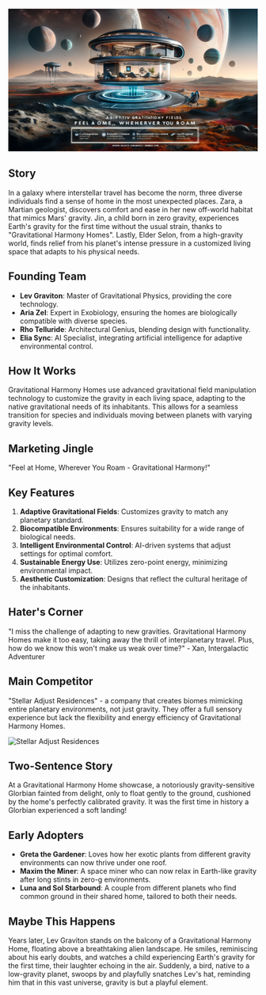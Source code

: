 ![Gravitational Harmony Homes](../assets/14.png)

## Story

In a galaxy where interstellar travel has become the norm, three diverse individuals find a sense of home in the most unexpected places. Zara, a Martian geologist, discovers comfort and ease in her new off-world habitat that mimics Mars' gravity. Jin, a child born in zero gravity, experiences Earth's gravity for the first time without the usual strain, thanks to "Gravitational Harmony Homes". Lastly, Elder Selon, from a high-gravity world, finds relief from his planet's intense pressure in a customized living space that adapts to his physical needs.

## Founding Team

- **Lev Graviton**: Master of Gravitational Physics, providing the core technology.
- **Aria Zel**: Expert in Exobiology, ensuring the homes are biologically compatible with diverse species.
- **Rho Telluride**: Architectural Genius, blending design with functionality.
- **Elia Sync**: AI Specialist, integrating artificial intelligence for adaptive environmental control.

## How It Works

Gravitational Harmony Homes use advanced gravitational field manipulation technology to customize the gravity in each living space, adapting to the native gravitational needs of its inhabitants. This allows for a seamless transition for species and individuals moving between planets with varying gravity levels.

## Marketing Jingle

"Feel at Home, Wherever You Roam - Gravitational Harmony!"

## Key Features

1. **Adaptive Gravitational Fields**: Customizes gravity to match any planetary standard.
2. **Biocompatible Environments**: Ensures suitability for a wide range of biological needs.
3. **Intelligent Environmental Control**: AI-driven systems that adjust settings for optimal comfort.
4. **Sustainable Energy Use**: Utilizes zero-point energy, minimizing environmental impact.
5. **Aesthetic Customization**: Designs that reflect the cultural heritage of the inhabitants.

## Hater's Corner

"I miss the challenge of adapting to new gravities. Gravitational Harmony Homes make it too easy, taking away the thrill of interplanetary travel. Plus, how do we know this won't make us weak over time?" - Xan, Intergalactic Adventurer

## Main Competitor

"Stellar Adjust Residences" - a company that creates biomes mimicking entire planetary environments, not just gravity. They offer a full sensory experience but lack the flexibility and energy efficiency of Gravitational Harmony Homes.

![Stellar Adjust Residences](../assets/14a.png)

## Two-Sentence Story

At a Gravitational Harmony Home showcase, a notoriously gravity-sensitive Glorbian fainted from delight, only to float gently to the ground, cushioned by the home's perfectly calibrated gravity. It was the first time in history a Glorbian experienced a soft landing!

## Early Adopters

- **Greta the Gardener**: Loves how her exotic plants from different gravity environments can now thrive under one roof.
- **Maxim the Miner**: A space miner who can now relax in Earth-like gravity after long stints in zero-g environments.
- **Luna and Sol Starbound**: A couple from different planets who find common ground in their shared home, tailored to both their needs.

## Maybe This Happens

Years later, Lev Graviton stands on the balcony of a Gravitational Harmony Home, floating above a breathtaking alien landscape. He smiles, reminiscing about his early doubts, and watches a child experiencing Earth's gravity for the first time, their laughter echoing in the air. Suddenly, a bird, native to a low-gravity planet, swoops by and playfully snatches Lev's hat, reminding him that in this vast universe, gravity is but a playful element.
